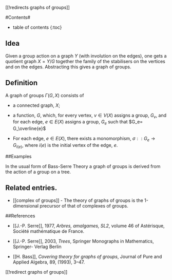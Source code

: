 [[!redirects graphs of groups]]

#Contents#
* table of contents
{:toc}


## Idea  

Given a group action on a graph $Y$ (with involution on the edges), one gets a quotient graph $X=Y/G$ together the family of the stabilisers on the vertices and on the edges. Abstracting this gives a graph of groups.


## Definition

A graph of groups $\Gamma(G,X)$ consists of

* a connected graph, $X$;

*  a function, $G$, which, for every vertex, $v\in V(X)$ assigns a group, $G_v$, and for each edge, $e\in E(X)$ assigns a group, $G_e$ such that $G_e= G_\overline{e}$

* For each edge, $e\in E(X)$, there exists a monomorphism, $\sigma::G_e\to G_{i(e)}$, where $i(e)$ is the initial vertex of the edge, $e$.

##Examples

In the usual form of Bass-Serre Theory a graph of groups is derived from the action of a group on a tree. 

## Related entries.

* [[complex of groups]] - The theory of graphs of groups is the 1-dimensional precursor of that of  complexes of groups.

##References

* [[J.-P. Serre]], 1977, _Arbres, amalgames, SL2_, volume 46 of Astérisque, Société mathématique de France.

* [[J.-P. Serre]], 2003, _Trees_, Springer Monographs in Mathematics, Springer- Verlag Berlin

* [[H. Bass]], _Covering theory for graphs of groups_, Journal of Pure and Applied Algebra, 89, (1993), 3–47.

[[!redirect graphs of groups]]